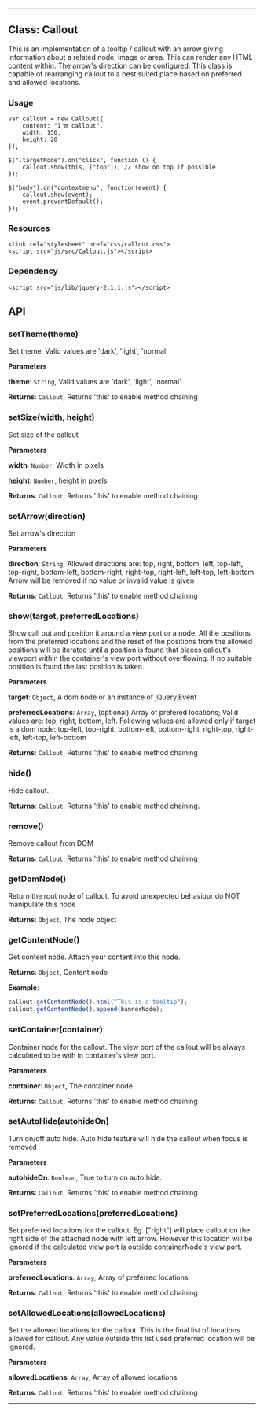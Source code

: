 * * *

## Class: Callout

This is an implementation of a tooltip / callout with an arrow giving information about a related node, image or area. This can render any HTML content within. The arrow's direction can be configured. This class is capable of rearranging callout to a best suited place based on preferred and allowed locations. 

### Usage

    var callout = new Callout({
        content: "I'm callout",
        width: 150,
        height: 20
    });
    
    $(".targetNode").on("click", function () {
        callout.show(this, ["top"]); // show on top if possible
    });
    
    $("body").on("contextmenu", function(event) {
        callout.show(event);
        event.preventDefault();
    });

### Resources

    <link rel="stylesheet" href="css/callout.css">
    <script src="js/src/Callout.js"></script>

### Dependency

    <script src="js/lib/jquery-2.1.1.js"></script>

API
---
 
### setTheme(theme) 

Set theme. Valid values are 'dark', 'light', 'normal'

**Parameters**

**theme**: `String`, Valid values are 'dark', 'light', 'normal'

**Returns**: `Callout`, Returns 'this' to enable method chaining

### setSize(width, height) 

Set size of the callout

**Parameters**

**width**: `Number`, Width in pixels

**height**: `Number`, height in pixels

**Returns**: `Callout`, Returns 'this' to enable method chaining

### setArrow(direction) 

Set arrow's direction

**Parameters**

**direction**: `String`, Allowed directions are:
                                        top,
                                        right,
                                        bottom,
                                        left,
                                        top-left,
                                        top-right,
                                        bottom-left,
                                        bottom-right,
                                        right-top,
                                        right-left,
                                        left-top,
                                        left-bottom
                                        Arrow will be removed if no value
                                        or invalid value is given

**Returns**: `Callout`, Returns 'this' to enable method chaining

### show(target, preferredLocations) 

Show call out and position it around a view port or a node. All the positions from the preferred locations
and the reset of the positions from the allowed positions will be iterated until a position is found that
places callout's viewport within the container's view port without overflowing. If no suitable position
is found the last position is taken.

**Parameters**

**target**: `Object`, A dom node or an instance of jQuery.Event

**preferredLocations**: `Array`, (optional) Array of prefered locations; Valid values are:
                                    top, right, bottom, left.
                                    Following values are allowed only if target is a dom node:
                                    top-left,
                                    top-right,
                                    bottom-left,
                                    bottom-right,
                                    right-top,
                                    right-left,
                                    left-top,
                                    left-bottom

**Returns**: `Callout`, Returns 'this' to enable method chaining

### hide() 

Hide callout.

**Returns**: `Callout`, Returns 'this' to enable method chaining.

### remove() 

Remove callout from DOM

**Returns**: `Callout`, Returns 'this' to enable method chaining

### getDomNode() 

Return the root node of callout. To avoid unexpected behaviour do NOT manipulate this node

**Returns**: `Object`, The node object

### getContentNode() 

Get content node. Attach your content into this node.

**Returns**: `Object`, Content node

**Example**:
```js
callout.getContentNode().html("This is a tooltip");
callout.getContentNode().append(bannerNode);
```

### setContainer(container) 

Container node for the callout. The view port of the callout will be
always calculated to be with in container's view port.

**Parameters**

**container**: `Object`, The container node

**Returns**: `Callout`, Returns 'this' to enable method chaining

### setAutoHide(autohideOn) 

Turn on/off auto hide. Auto hide feature will hide the callout
when focus is removed

**Parameters**

**autohideOn**: `Boolean`, True to turn on auto hide.

**Returns**: `Callout`, Returns 'this' to enable method chaining

### setPreferredLocations(preferredLocations) 

Set preferred locations for the callout. Eg. ["right"] will place
callout on the right side of the attached node with left arrow.
However this location will be ignored if the calculated view port
is outside containerNode's view port.

**Parameters**

**preferredLocations**: `Array`, Array of preferred locations

**Returns**: `Callout`, Returns 'this' to enable method chaining

### setAllowedLocations(allowedLocations) 

Set the allowed locations for the callout. This is the final list of
locations allowed for callout. Any value outside this list used preferred
location will be ignored.

**Parameters**

**allowedLocations**: `Array`, Array of allowed locations

**Returns**: `Callout`, Returns 'this' to enable method chaining



* * *









